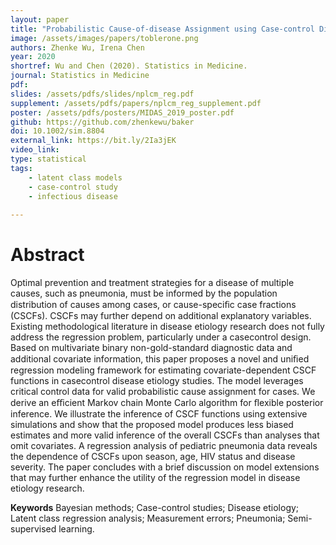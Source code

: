 ```yaml
---
layout: paper
title: "Probabilistic Cause-of-disease Assignment using Case-control Diagnostic Tests: A Hierarchcial Bayesian Latent Variable Regression Approach"
image: /assets/images/papers/toblerone.png
authors: Zhenke Wu, Irena Chen
year: 2020
shortref: Wu and Chen (2020). Statistics in Medicine. 
journal: Statistics in Medicine
pdf: 
slides: /assets/pdfs/slides/nplcm_reg.pdf
supplement: /assets/pdfs/papers/nplcm_reg_supplement.pdf  
poster: /assets/pdfs/posters/MIDAS_2019_poster.pdf
github: https://github.com/zhenkewu/baker
doi: 10.1002/sim.8804
external_link: https://bit.ly/2Ia3jEK
video_link: 
type: statistical
tags:
    - latent class models
    - case-control study
    - infectious disease
 
---
```


# Abstract

Optimal prevention and treatment strategies for a disease of multiple causes, such as pneumonia, must be informed by the population distribution of causes among cases, or cause-speciﬁc case fractions (CSCFs). CSCFs may further depend on additional explanatory variables. Existing methodological literature in disease etiology research does not fully address the regression problem, particularly under a casecontrol design. Based on multivariate binary non-gold-standard diagnostic data and additional covariate information, this paper proposes a novel and uniﬁed regression modeling framework for estimating covariate-dependent CSCF functions in casecontrol disease etiology studies. The model leverages critical control data for valid probabilistic cause assignment for cases. We derive an eﬃcient Markov chain Monte Carlo algorithm for ﬂexible posterior inference. We illustrate the inference of CSCF functions using extensive simulations and show that the proposed model produces less biased estimates and more valid inference of the overall CSCFs than analyses that omit covariates. A regression analysis of pediatric pneumonia data reveals the dependence of CSCFs upon season, age, HIV status and disease severity. The paper concludes with a brief discussion on model extensions that may further enhance the utility of the regression model in disease etiology research.

**Keywords** Bayesian methods; Case-control studies; Disease etiology; Latent class regression analysis; Measurement errors; Pneumonia; Semi-supervised learning.
